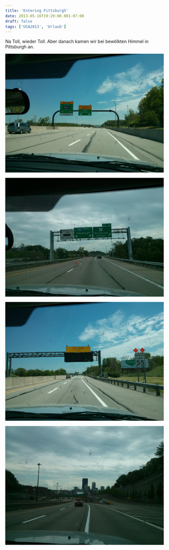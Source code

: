 ```yaml
---
title: 'Entering Pittsburgh'
date: 2013-05-16T19:29:00.001-07:00
draft: false
tags: ['USA2013', 'Urlaub']
---
```


Na Toll, wieder Toll. Aber danach kamen wir bei bewölkten Himmel in Pittsburgh an.

![](/urlaub11to15-images/13/IMG_20130516_132559.jpg)

![](/urlaub11to15-images/13/IMG_20130516_141215.jpg)

![](/urlaub11to15-images/13/IMG_20130516_132539.jpg)

![](/urlaub11to15-images/13/IMG_20130516_141628.jpg)